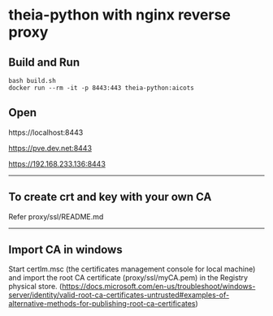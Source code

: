 # theia-python with nginx reverse proxy

## Build and Run
```
bash build.sh
docker run --rm -it -p 8443:443 theia-python:aicots
```

## Open

https://localhost:8443

https://pve.dev.net:8443

https://192.168.233.136:8443


---

## To create crt and key with your own CA

Refer proxy/ssl/README.md

---

## Import CA in windows

Start certlm.msc (the certificates management console for local machine) and import the root CA certificate (proxy/ssl/myCA.pem) in the Registry physical store. (https://docs.microsoft.com/en-us/troubleshoot/windows-server/identity/valid-root-ca-certificates-untrusted#examples-of-alternative-methods-for-publishing-root-ca-certificates)
